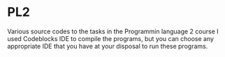# PL2
Various source codes to the tasks in the Programmin language 2 course
I used Codeblocks IDE to compile the programs, but you can choose any appropriate IDE that you have at your disposal to run these programs.
